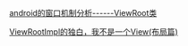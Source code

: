 [android的窗口机制分析------ViewRoot类](https://blog.csdn.net/windskier/article/details/6957901)

[ViewRootImpl的独白，我不是一个View(布局篇)](https://juejin.im/entry/5a2e603bf265da432c23cdde)